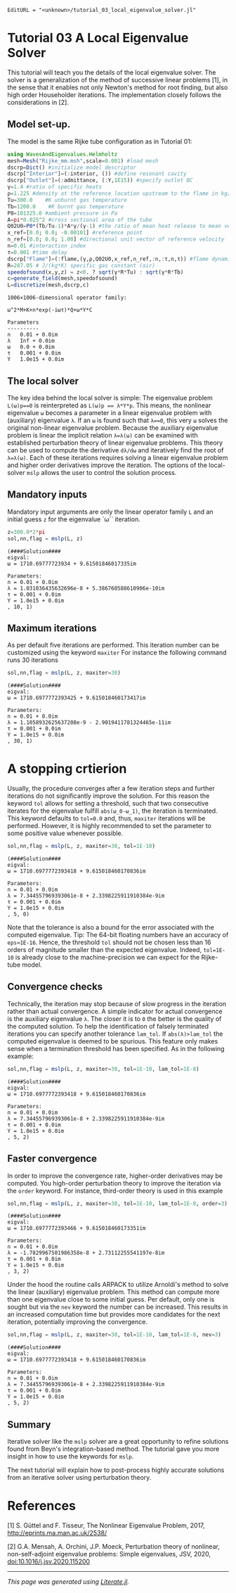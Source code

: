 ```@meta
EditURL = "<unknown>/tutorial_03_local_eigenvalue_solver.jl"
```

# Tutorial 03  A Local Eigenvalue Solver

This tutorial will teach you the details of the local eigenvalue solver.
The solver is a generalization of the method of successive linear problems
[1], in the sense that it enables not only Newton's method for root
finding, but also high order Householder iterations. The implementation
closely follows the considerations in [2].

## Model set-up.
The model is the same Rijke tube configuration as in Tutorial 01:

```julia
using WavesAndEigenvalues.Helmholtz
mesh=Mesh("Rijke_mm.msh",scale=0.001) #load mesh
dscrp=Dict() #initialize model descriptor
dscrp["Interior"]=(:interior, ()) #define resonant cavity
dscrp["Outlet"]=(:admittance, (:Y,1E15)) #specify outlet BC
γ=1.4 #ratio of specific heats
ρ=1.225 #density at the reference location upstream to the flame in kg/m^3
Tu=300.0    #K unburnt gas temperature
Tb=1200.0    #K burnt gas temperature
P0=101325.0 #ambient pressure in Pa
A=pi*0.025^2 #cross sectional area of the tube
Q02U0=P0*(Tb/Tu-1)*A*γ/(γ-1) #the ratio of mean heat release to mean velocity Q02U0
x_ref=[0.0; 0.0; -0.00101] #reference point
n_ref=[0.0; 0.0; 1.00] #directional unit vector of reference velocity
n=0.01 #interaction index
τ=0.001 #time delay
dscrp["Flame"]=(:flame,(γ,ρ,Q02U0,x_ref,n_ref,:n,:τ,n,τ)) #flame dynamics
R=287.05 # J/(kg*K) specific gas constant (air)
speedofsound(x,y,z) = z<0. ? sqrt(γ*R*Tu) : sqrt(γ*R*Tb)
c=generate_field(mesh,speedofsound)
L=discretize(mesh,dscrp,c)
```

```
1006×1006-dimensional operator family: 

ω^2*M+K+n*exp(-iωτ)*Q+ω*Y*C

Parameters
----------
n	0.01 + 0.0im
λ	Inf + 0.0im
ω	0.0 + 0.0im
τ	0.001 + 0.0im
Y	1.0e15 + 0.0im

```

## The local solver

The key idea behind the local solver is simple: The eigenvalue problem
`L(ω)p==0` is reinterpreted as `L(ω)p == λ*Y*p`. This means, the nonlinear
eigenvalue `ω` becomes a parameter in a linear eigenvalue problem with
(auxiliary) eigenvalue `λ`. If an `ω` is found such that `λ==0`, this very
`ω` solves the original non-linear eigenvalue problem. Because the auxiliary
eigenvalue problem is linear the implicit relation `λ=λ(ω)` can be examined
with established perturbation theory of linear eigenvalue problems. This
theory can be used to compute the derivative `dλ/dω` and iteratively find the
root of `λ=λ(ω)`. Each of these iterations requires solving a linear eigenvalue
problem and higher order derivatives improve the  iteration. The options of
the local-solver `mslp` allows the user to control the solution process.

## Mandatory inputs

Mandatory input arguments are only the linear operator family `L` and an
initial guess `z` for the eigenvalue `ω`` iteration.

```julia
z=300.0*2*pi
sol,nn,flag = mslp(L, z)
```

```
(####Solution####
eigval:
ω = 1710.69777723934 + 9.61501846017335im

Parameters:
n = 0.01 + 0.0im
λ = 1.031036435632696e-8 + 5.386760588610906e-10im
τ = 0.001 + 0.0im
Y = 1.0e15 + 0.0im
, 10, 1)
```

## Maximum iterations

As per default five iterations are performed. This iteration number can be
customized using the keyword `maxiter` For instance the following command
runs 30 iterations

```julia
sol,nn,flag = mslp(L, z, maxiter=30)
```

```
(####Solution####
eigval:
ω = 1710.6977772393425 + 9.615018460173417im

Parameters:
n = 0.01 + 0.0im
λ = 1.1058932625637208e-9 - 2.9019411781324465e-11im
τ = 0.001 + 0.0im
Y = 1.0e15 + 0.0im
, 30, 1)
```

# A stopping crtierion

Usually, the procedure converges after a few iteration steps and further
iterations do not significantly improve the solution. For this reason the
keyword `tol` allows for setting a threshold, such that two consecutive
iterates for the eigenvalue fulfill `abs(ω_0-ω_1)`, the iteration is
terminated. This keyword defaults to `tol=0.0` and, thus, `maxiter` iterations
will be performed. However, it is highly recommended to set the parameter to
some positive value whenever possible.

```julia
sol,nn,flag = mslp(L, z, maxiter=30, tol=1E-10)
```

```
(####Solution####
eigval:
ω = 1710.6977772393418 + 9.615018460170836im

Parameters:
n = 0.01 + 0.0im
λ = 7.344557969393061e-8 + 2.3398225911910384e-9im
τ = 0.001 + 0.0im
Y = 1.0e15 + 0.0im
, 5, 0)
```

Note that the tolerance is also a bound for the error associated with the
computed eigenvalue. Tip: The 64-bit floating numbers have an accuracy of
`eps≈1E-16`. Hence, the threshold `tol` should not be chosen less than 16
orders of magnitude smaller than the expected eigenvalue. Indeed, `tol=1E-10`
is already close to the machine-precision we can expect for the Rijke-tube
model.
## Convergence checks

Technically, the iteration may stop because of slow progress in the iteration
rather than actual convergence. A simple indicator for actual convergence is
the auxiliary eigenvalue `λ`. The closer it is to `0` the better is the
quality of the computed solution. To help the identification of falsely
terminated iterations you can specify another tolerance `lam_tol`. If
`abs(λ)>lam_tol` the computed eigenvalue is deemed to be spurious. This
feature only makes sense when a termination threshold has been specified.
As in the following example:

```julia
sol,nn,flag = mslp(L, z, maxiter=30, tol=1E-10, lam_tol=1E-8)
```

```
(####Solution####
eigval:
ω = 1710.6977772393418 + 9.615018460170836im

Parameters:
n = 0.01 + 0.0im
λ = 7.344557969393061e-8 + 2.3398225911910384e-9im
τ = 0.001 + 0.0im
Y = 1.0e15 + 0.0im
, 5, 2)
```

## Faster convergence
In order to improve the convergence rate, higher-order derivatives may be
computed. You high-order perturbation theory to improve the
iteration via the `order` keyword. For instance, third-order theory is used
in this example

```julia
sol,nn,flag = mslp(L, z, maxiter=30, tol=1E-10, lam_tol=1E-8, order=3)
```

```
(####Solution####
eigval:
ω = 1710.6977772393466 + 9.615018460173351im

Parameters:
n = 0.01 + 0.0im
λ = -1.7829967501986358e-8 + 2.73112255541197e-8im
τ = 0.001 + 0.0im
Y = 1.0e15 + 0.0im
, 3, 2)
```

Under the hood the routine calls ARPACK to utilize Arnoldi's method to solve
the linear (auxiliary) eigenvalue problem. This method can compute more than
one eigenvalue close to some initial guess. Per default, only one is sought
but via the `nev` keyword the number can be increased. This results
in an increased computation time but provides more candidates for the next
iteration, potentially improving the convergence.

```julia
sol,nn,flag = mslp(L, z, maxiter=30, tol=1E-10, lam_tol=1E-8, nev=3)
```

```
(####Solution####
eigval:
ω = 1710.6977772393418 + 9.615018460170836im

Parameters:
n = 0.01 + 0.0im
λ = 7.344557969393061e-8 + 2.3398225911910384e-9im
τ = 0.001 + 0.0im
Y = 1.0e15 + 0.0im
, 5, 2)
```

## Summary

Iterative solver like the `mslp` solver
are a great opportunity to refine solutions found from Beyn's integration-based
method. The tutorial gave you more insight in how to use the keywords for `mslp`.

The next tutorial will explain how to post-process highly accurate solutions
from an iterative solver using perturbation theory.

# References
[1] S. Güttel and F. Tisseur, The Nonlinear Eigenvalue Problem, 2017, <http://eprints.ma.man.ac.uk/2538/>

[2] G.A. Mensah, A. Orchini, J.P. Moeck, Perturbation theory of nonlinear, non-self-adjoint eigenvalue problems: Simple eigenvalues, JSV, 2020, [doi:10.1016/j.jsv.2020.115200](https://doi.org/10.1016/j.jsv.2020.115200)

---

*This page was generated using [Literate.jl](https://github.com/fredrikekre/Literate.jl).*

